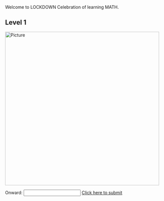 Welcome to LOCKDOWN Celebration of learning MATH. 

## Level 1
<img class="profile" src="https://merrickmath.github.io/MerrickMath.github.io-CelebrateMath/puzzle1.jpg" alt="Picture" width="500" />


Onward: <input id='password' type='text'  />
<a href="https://MerrickMath.github.io/part2.html" onclick="javascript:return validatePass()">  Click here to submit  </a>
<script>
function validatePass(){
    if(document.getElementById('password').value == '38'){
        return true;
    }else{
        alert('wrong password!!');
        return false;
    }
}
</script>




